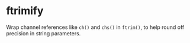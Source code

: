 # ftrimify

Wrap channel references like `ch()` and `chs()` in `ftrim()`, to help round off
precision in string parameters.
